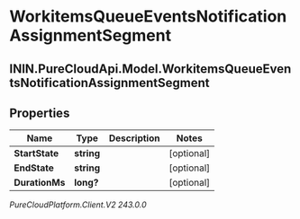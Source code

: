 # WorkitemsQueueEventsNotificationAssignmentSegment

## ININ.PureCloudApi.Model.WorkitemsQueueEventsNotificationAssignmentSegment

## Properties

|Name | Type | Description | Notes|
|------------ | ------------- | ------------- | -------------|
| **StartState** | **string** |  | [optional] |
| **EndState** | **string** |  | [optional] |
| **DurationMs** | **long?** |  | [optional] |



_PureCloudPlatform.Client.V2 243.0.0_
